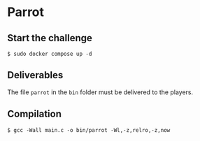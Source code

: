 # Parrot

## Start the challenge

```
$ sudo docker compose up -d
```

## Deliverables

The file `parrot` in the `bin` folder must be delivered to the players.

## Compilation

```
$ gcc -Wall main.c -o bin/parrot -Wl,-z,relro,-z,now
```